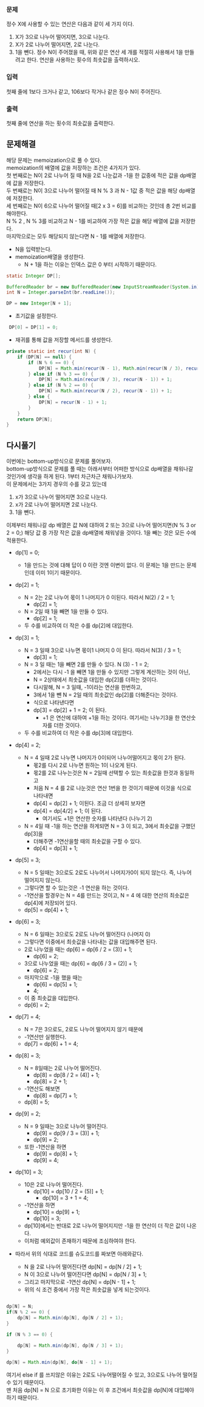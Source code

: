 ### 문제
정수 X에 사용할 수 있는 연산은 다음과 같이 세 가지 이다.

1. X가 3으로 나누어 떨어지면, 3으로 나눈다.
2. X가 2로 나누어 떨어지면, 2로 나눈다.
3. 1을 뺀다.
정수 N이 주어졌을 때, 위와 같은 연산 세 개를 적절히 사용해서 1을 만들려고 한다. 연산을 사용하는 횟수의 최솟값을 출력하시오.

### 입력
첫째 줄에 1보다 크거나 같고, 106보다 작거나 같은 정수 N이 주어진다.

### 출력
첫째 줄에 연산을 하는 횟수의 최솟값을 출력한다.

## 문제해결
해당 문제는 memoization으로 풀 수 있다.    
memoization의 배열에 값을 저장하는 조건은 4가지가 있다.   
첫 번째로는 N이 2로 나누어 질 때 N을 2로 나눈값과 -1을 한 값중에 적은 값을 dp배열에 값을 저장한다.   
두 번째로는 N이 3으로 나누어 떨어질 때 N % 3 과 N - 1값 중 적은 값을 해당 dp배열에 저장한다.   
세 번째로는 N이 6으로 나누어 떨어질 때[2 x 3 = 6]를 비교하는 것인데 총 2번 비교를 해야한다.   
N % 2 , N % 3를 비교하고 N - 1를 비교하여 가장 작은 값을 해당 배열에 값을 저장한다.   
마지막으로는 모두 해당되지 않는다면 N - 1를 배열에 저장한다.   

- N을 입력받는다.
- memoization배열을 생성한다.
  - N + 1을 하는 이유는 인덱스 값은 0 부터 시작하기 때문이다.
```java
static Integer DP[];

BufferedReader br = new BufferedReader(new InputStreamReader(System.in));
int N = Integer.parseInt(br.readLine());

DP = new Integer[N + 1];
```
- 초기값을 설정한다.
```java
 DP[0] = DP[1] = 0;
```
- 재귀를 통해 값을 저장할 메서드를 생성한다.
```java
private static int recur(int N) {
    if (DP[N] == null) {
        if (N % 6 == 0) {
            DP[N] = Math.min(recur(N - 1), Math.min(recur(N / 3), recur(N / 2))) + 1;
        } else if (N % 3 == 0) {
            DP[N] = Math.min(recur(N / 3), recur(N - 1)) + 1;
        } else if (N % 2 == 0) {
            DP[N] = Math.min(recur(N / 2), recur(N - 1)) + 1;
        } else {
            DP[N] = recur(N - 1) + 1;
        }
    }
    return DP[N];
}
```


## 다시풀기
이번에는 bottom-up방식으로 문제를 풀어보자.   
bottom-up방식으로 문제를 풀 때는 아래서부터 어떠한 방식으로 dp배열을 채워나갈 것인가에 생각을 하게 된다. 1부터 차근차근 채워나가보자.     
이 문제에서는 3가지 경우의 수를 갖고 있는데  
1. x가 3으로 나누어 떨어지면 3으로 나눈다.
2. x가 2로 나누어 떨어지면 2로 나눈다.
3. 1을 뺀다.

이제부터 채워나갈 dp 배열은 값 N에 대하여 2 또는 3으로 나누어 떨어지면(N % 3 or 2 = 0;) 해당 값 중 가장 작은 값을 dp배열에 채워넣을 것이다. 1을 빼는 것은 모든 수에    
적용한다.


- dp[1] = 0;
  - 1을 만드는 것에 대해 답이 0 이란 것엔 이변이 없다. 이 문제는 1을 만드는 문제인데 이미 1이기 때문이다.

- dp[2] = 1;
  - N = 2는 2로 나누어 몫이 1 나머지가 0 이된다. 따라서 N(2) / 2 = 1; 
    - dp[2] = 1;
  - N = 2일 때 1을 빼면 1을 만들 수 있다. 
    - dp[2] = 1;
  - 두 수를 비교하여 더 작은 수를 dp[2]에 대입한다.

- dp[3] = 1;
  - N = 3 일때 3으로 나누면 몫이1 나머지 0 이 된다. 따라서 N(3) / 3 = 1; 
    - dp[3] = 1;
  - N = 3 일 때는 1을 빼면 2를 만들 수 있다. N (3) - 1 = 2; 
    - 2에서는 다시 -1 을 빼면 1을 만들 수 있지만 그렇게 계산하는 것이 아닌,
    - N = 2상태에서 최솟값을 대입한 dp[2]를 더하는 것이다.
    - 다시말해, N = 3 일때, -1이라는 연산을 한번하고,
    - 3에서 1을 뺀 N = 2일 때의 최솟값인 dp[2]를 더해준다는 것이다.
    - 식으로 나타낸다면
    - dp[3] = dp[2] + 1 = 2; 이 된다.
      - +1 은 연산에 대하여 +1을 하는 것이다. 여기서는 나누기3을 한 연산숫자를 더한 것이다.
  - 두 수를 비교하여 더 작은 수를 dp[3]에 대입한다.

- dp[4] = 2;
  - N = 4 일때 2로 나누면 나머지가 0이되어 나누어떨어지고 몫이 2가 된다.
    - 몫2를 다시 2로 나누면 원하는 1이 나오게 된다.
    - 몫2를 2로 나누는것은 N = 2일때 선택할 수 있는 최솟값을 한것과 동일하고 
    - 처음 N = 4 를 2로 나눈것은 연산 1번을 한 것이기 때문에 이것을 식으로 나타내면
    - dp[4] = dp[2] + 1; 이된다. 조금 더 상세히 보자면
    - dp[4] = dp[4/2] + 1; 이 된다.
      - 여기서도 +1은 연산한 숫자를 나타낸다 (나누기 2)
  - N = 4일 때 -1을 하는 연산을 하게되면 N = 3 이 되고, 3에서 최솟값을 구했던 dp[3]을 
    - 더해주면 -1연산을할 때의 최솟값을 구할 수 있다.
    - dp[4] = dp[3] + 1;

- dp[5] = 3;
  - N = 5 일때는 3으로도 2로도 나누어서 나머지가0이 되지 않는다. 즉, 나누어 떨어지지 않는다.
  - 그렇다면 할 수 있는것은 -1 연산을 하는 것이다.
  - -1연산을 할경우는 N = 4를 만드는 것이고, N = 4 에 대한 연산의 최솟값은 dp[4]에 저장되어 있다.
  - dp[5] = dp[4] + 1;

- dp[6] = 3;
  - N = 6 일때는 3으로도 2로도 나누어 떨어진다 (나머지 0)
  - 그렇다면 이중에서 최솟값을 나타내는 값을 대입해주면 된다.
  - 2로 나누었을 때는 dp[6] = dp[6 / 2 = (3)] + 1;
    - dp[6] = 2;
  - 3으로 나누었을 때는 dp[6] = dp[6 / 3 = (2)] + 1;
    - dp[6] = 2;
  - 마지막으로 -1을 했을 때는
    - dp[6] = dp[5] + 1;
    - 4;
  - 이 중 최솟값을 대입한다.
  - dp[6] = 2;

- dp[7] = 4;
  - N = 7은 3으로도, 2로도 나누어 떨어지지 않기 때문에 
  - -1연산만 실행한다.
  - dp[7] = dp[6] + 1 = 4;

- dp[8] = 3;
  - N = 8일때는 2로 나누어 떨어진다.
    - dp[8] = dp[8 / 2 = (4)] + 1;
    - dp[8] = 2 + 1;
  - -1연산도 해보면 
    - dp[8] = dp[7] + 1;
  - dp[8] = 5;

- dp[9] = 2;
  - N = 9 일때는 3으로 나누어 떨어진다.
    - dp[9] = dp[9 / 3 = (3)] + 1;
    - dp[9] = 2;
  - 또한 -1연산을 하면
    - dp[9] = dp[8] + 1;
    - dp[9] = 4;

- dp[10] = 3;
  - 10은 2로 나누어 떨어진다.
    - dp[10] = dp[10 / 2 = (5)] + 1;
      - dp[10] = 3 + 1 = 4;
  - -1연산을 하면
    - dp[10] = dp[9] + 1;
    - dp[10] = 3;
  - dp[10]에서는 반대로 2로 나누어 떨어지지만 -1을 한 연산이 더 작은 값이 나온다.
  - 이처럼 예외값이 존재하기 때문에 조심하여야 한다.


- 따라서 위의 식대로 코드를 슈도코드를 짜보면 아래와같다.

  - N 을 2로 나누어 떨어진다면 dp[N] = dp[N / 2] + 1;
  - N 이 3으로 나누어 떨어진다면 dp[N] = dp[N / 3] + 1;
  - 그리고 마지막으로 -1연산 dp[N] = dp[N - 1] + 1;
  - 위의 식 조건 중에서 가장 작은 최솟값을 넣게 되는것이다.

```java

dp[N] = N;
if(N % 2 == 0) {
    dp[N] = Math.min(dp[N], dp[N / 2] + 1);    
}

if (N % 3 == 0) {
    
    dp[N] = Math.min(dp[N], dp[N / 3] + 1);
}

dp[N] = Math.min(dp[N], do[N - 1] + 1);
```
여기서 else if 를 쓰지않은 이유는 2로도 나누어떨어질 수 있고, 3으로도 나누어 떨어질 수 있기 때문이다.   
맨 처음 dp[N] = N 으로 초기화한 이유는 이 후 조건에서 최솟값을 dp[N]에 대입헤야 하기 때문이다.






